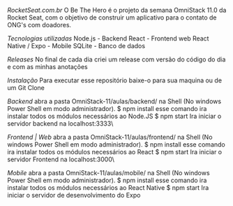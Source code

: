 *RocketSeat.com.br*
O Be The Hero é o projeto da semana OmniStack 11.0 da Rocket Seat, com o objetivo de construir um aplicativo para o contato de ONG's com doadores.

*Tecnologias utilizadas*
Node.js - Backend
React - Frontend web
React Native / Expo - Mobile
SQLite - Banco de dados

*Releases*
No final de cada dia criei um release com versão do código do dia e com as minhas anotações

*Instalação*
Para executar esse repositório baixe-o para sua maquina ou de um Git Clone

*Backend*
abra a pasta OmniStack-11/aulas/backend/ na Shell (No windows Power Shell em modo administrador).
$ npm install esse comando ira instalar todos os módulos necessários ao Node.JS
$ npm start Ira iniciar o servidor backend na localhost:3333\

*Frontend | Web*
abra a pasta OmniStack-11/aulas/frontend/ na Shell (No windows Power Shell em modo administrador).
$ npm install esse comando ira instalar todos os módulos necessários ao React
$ npm start Ira iniciar o servidor Frontend na localhost:3000\

*Mobile*
abra a pasta OmniStack-11/aulas/mobile/ na Shell (No windows Power Shell em modo administrador).
$ npm install esse comando ira instalar todos os módulos necessários ao React Native
$ npm start Ira iniciar o servidor de desenvolvimento do Expo
